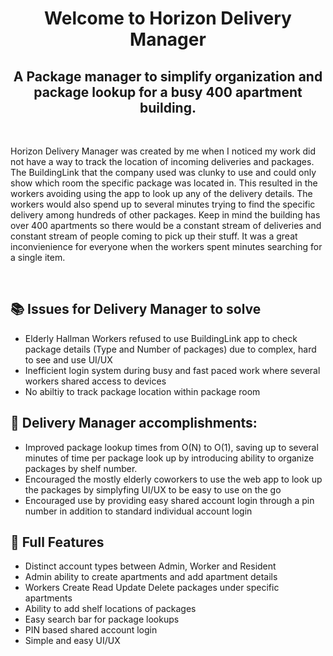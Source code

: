 <h1 align='center'>Welcome to Horizon Delivery Manager</h1>
<h2 align='center'>A Package manager to simplify organization and package lookup for a busy 400 apartment building.</h2>

&nbsp;

<p>Horizon Delivery Manager was created by me when I noticed my work did not have a way to track the location of incoming deliveries and packages. The BuildingLink that the company used was clunky to use and could only show which room the specific package was located in. This resulted in the workers avoiding using the app to look up any of the delivery details. 
The workers would also spend up to several minutes trying to find the specific delivery among hundreds of other packages. Keep in mind the building has over 400 apartments so there would be a constant stream of deliveries and constant stream of people coming to pick up their stuff. It was a great inconvienience for everyone when the workers spent minutes searching for a single item.</p>
           
&nbsp;
## 📚 Issues for Delivery Manager to solve
- Elderly Hallman Workers refused to use BuildingLink app to check package details (Type and Number of packages) due to complex, hard to see and use UI/UX
- Inefficient login system during busy and fast paced work where several workers shared access to devices
- No abiltiy to track package location within package room 

## 🧠 Delivery Manager accomplishments:  
- Improved package lookup times from O(N) to O(1), saving up to several minutes of time per package look up by introducing ability to organize packages by shelf number.
- Encouraged the mostly elderly coworkers to use the web app to look up the packages by simplyfing UI/UX to be easy to use on the go
- Encouraged use by providing easy shared account login through a pin number in addition to standard individual account login

## 🎯 Full Features
- Distinct account types between Admin, Worker and Resident
- Admin ability to create apartments and add apartment details
- Workers Create Read Update Delete packages under specific apartments
- Ability to add shelf locations of packages
- Easy search bar for package lookups
- PIN based shared account login
- Simple and easy UI/UX 

